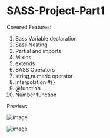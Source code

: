 # SASS-Project-Part1

Covered Features:

1. Sass Variable declaration
2. Sass Nesting
3. Partial and imports
4. Mixins
5. extends
6. SASS Operators
7. string,numeric operator
8. interpolation #{}
9. @function
10. Number function

Preview:

![image](https://user-images.githubusercontent.com/15225177/229758428-1f29b289-9216-4960-8a6e-0b5c405256fd.png)

![image](https://user-images.githubusercontent.com/15225177/229758344-54bfb456-19ca-48a2-8895-b6e56c67ce21.png)
